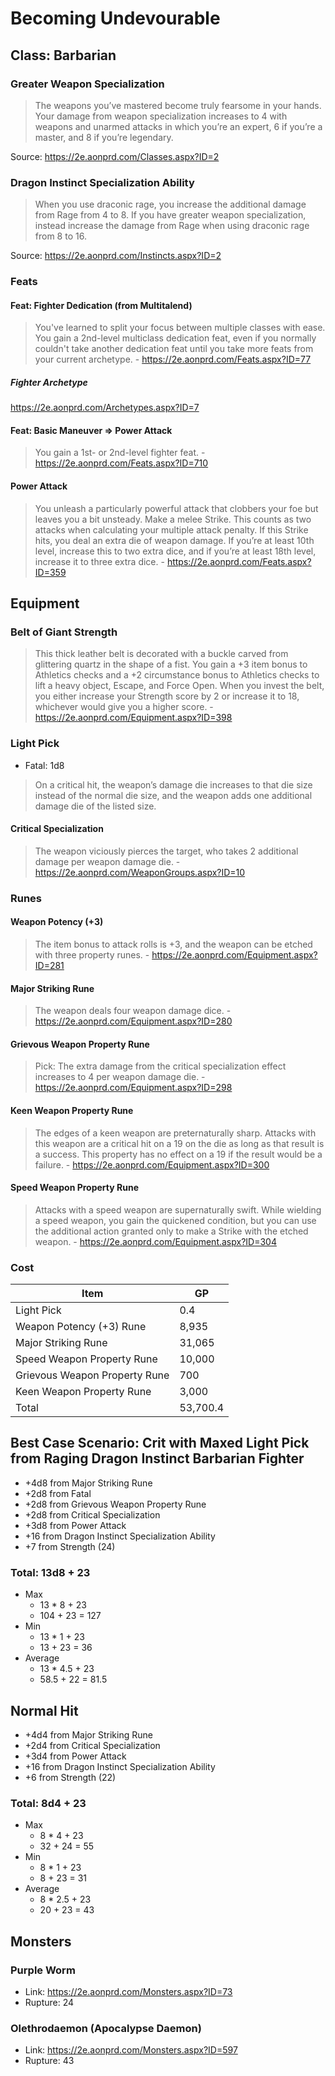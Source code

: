 # Becoming Undevourable

## Class: Barbarian

### Greater Weapon Specialization

>The weapons you’ve mastered become truly fearsome in your hands. 
>Your damage from weapon specialization increases to 4 with weapons and unarmed attacks in which you’re an expert, 
>6 if you’re a master, and 8 if you’re legendary. 

Source: https://2e.aonprd.com/Classes.aspx?ID=2

### Dragon Instinct Specialization Ability

>When you use draconic rage, you increase the additional damage from Rage from 4 to 8.
>If you have greater weapon specialization, instead increase the damage from Rage when using draconic rage from 8 to 16.

Source: https://2e.aonprd.com/Instincts.aspx?ID=2

### Feats

#### Feat: Fighter Dedication (from Multitalend)

>You've learned to split your focus between multiple classes with ease. You gain a 2nd-level multiclass dedication feat, even if you normally couldn't take another dedication feat until you take more feats from your current archetype. - https://2e.aonprd.com/Feats.aspx?ID=77

##### Fighter Archetype

https://2e.aonprd.com/Archetypes.aspx?ID=7

#### Feat: Basic Maneuver => Power Attack

>You gain a 1st- or 2nd-level fighter feat. - https://2e.aonprd.com/Feats.aspx?ID=710

#### Power Attack

>You unleash a particularly powerful attack that clobbers your foe but leaves you a bit unsteady. Make a melee Strike. This counts as two attacks when calculating your multiple attack penalty. If this Strike hits, you deal an extra die of weapon damage. If you’re at least 10th level, increase this to two extra dice, and if you’re at least 18th level, increase it to three extra dice. - https://2e.aonprd.com/Feats.aspx?ID=359

## Equipment

### Belt of Giant Strength

>This thick leather belt is decorated with a buckle carved from glittering quartz in the shape of a fist. You gain a +3 item bonus to Athletics checks and a +2 circumstance bonus to Athletics checks to lift a heavy object, Escape, and Force Open. When you invest the belt, you either increase your Strength score by 2 or increase it to 18, whichever would give you a higher score. - https://2e.aonprd.com/Equipment.aspx?ID=398

### Light Pick

- Fatal: 1d8

>On a critical hit, the weapon’s damage die increases to that die size instead of the normal die size,
>and the weapon adds one additional damage die of the listed size.

#### Critical Specialization

>The weapon viciously pierces the target, who takes 2 additional damage per weapon damage die. - https://2e.aonprd.com/WeaponGroups.aspx?ID=10

### Runes

#### Weapon Potency (+3)

>The item bonus to attack rolls is +3, and the weapon can be etched with three property runes. - https://2e.aonprd.com/Equipment.aspx?ID=281

#### Major Striking Rune

>The weapon deals four weapon damage dice. - https://2e.aonprd.com/Equipment.aspx?ID=280

#### Grievous Weapon Property Rune

>Pick: The extra damage from the critical specialization effect increases to 4 per weapon damage die. - https://2e.aonprd.com/Equipment.aspx?ID=298

#### Keen Weapon Property Rune

>The edges of a keen weapon are preternaturally sharp. Attacks with this weapon are a critical hit on a 19 on the die as long as that result is a success. This property has no effect on a 19 if the result would be a failure. - https://2e.aonprd.com/Equipment.aspx?ID=300

#### Speed Weapon Property Rune

>Attacks with a speed weapon are supernaturally swift. While wielding a speed weapon, you gain the quickened condition, but you can use the additional action granted only to make a Strike with the etched weapon. - https://2e.aonprd.com/Equipment.aspx?ID=304

### Cost

| Item | GP |
| - | - |
| Light Pick | 0.4 |
| Weapon Potency (+3) Rune | 8,935 |
| Major Striking Rune | 31,065 |
| Speed Weapon Property Rune | 10,000 |
| Grievous Weapon Property Rune | 700 |
| Keen Weapon Property Rune | 3,000 |
| Total| 53,700.4 |

## Best Case Scenario: Crit with Maxed Light Pick from Raging Dragon Instinct Barbarian Fighter

- +4d8 from Major Striking Rune
- +2d8 from Fatal
- +2d8 from Grievous Weapon Property Rune
- +2d8 from Critical Specialization
- +3d8 from Power Attack
- +16 from Dragon Instinct Specialization Ability
- +7 from Strength (24)

### Total: 13d8 + 23

- Max
  - 13 * 8 + 23
  - 104 + 23 = 127
- Min
  - 13 * 1 + 23
  - 13 + 23 = 36
- Average
  - 13 * 4.5 + 23
  - 58.5 + 22 = 81.5

## Normal Hit

- +4d4 from Major Striking Rune
- +2d4 from Critical Specialization
- +3d4 from Power Attack
- +16 from Dragon Instinct Specialization Ability
- +6 from Strength (22)

### Total: 8d4 + 23

- Max
  - 8 * 4 + 23
  - 32 + 24 = 55
- Min
  - 8 * 1 + 23
  - 8 + 23 = 31
- Average
  - 8 * 2.5 + 23
  - 20 + 23 = 43

## Monsters

### Purple Worm

- Link: https://2e.aonprd.com/Monsters.aspx?ID=73
- Rupture: 24

### Olethrodaemon (Apocalypse Daemon)

- Link: https://2e.aonprd.com/Monsters.aspx?ID=597
- Rupture: 43
